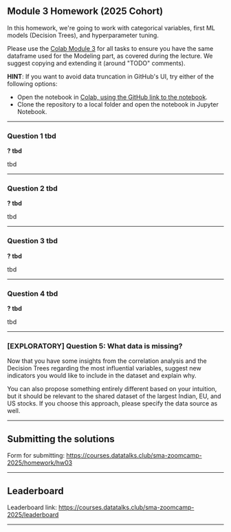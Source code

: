 ## Module 3 Homework (2025 Cohort)

In this homework, we're going to work with categorical variables, first ML models (Decision Trees), and hyperparameter tuning.

Please use the [Colab Module 3](https://github.com/DataTalksClub/stock-markets-analytics-zoomcamp/blob/main/03-modeling/%5B2025%5D_Module_3_Colab_Time_Series_Modeling.ipynb) for all tasks to ensure you have the same dataframe used for the Modeling part, as covered during the lecture. 
We suggest copying and extending it (around "TODO" comments).

**HINT**: If you want to avoid data truncation in GitHub's UI, try either of the following options:
* Open the notebook in [Colab, using the GitHub link to the notebook](https://colab.research.google.com/github/DataTalksClub/stock-markets-analytics-zoomcamp/blob/main/03-modeling/%5B2025%5D_Module_3_Colab_Time_Series_Modeling.ipynb).
* Clone the repository to a local folder and open the notebook in Jupyter Notebook.
---
### Question 1 tbd

**? tbd**

tbd

---
### Question 2 tbd 

**? tbd**

tbd


---
### Question 3 tbd

**? tbd**

tbd 

---
### Question 4 tbd

**? tbd**

tbd

---
### [EXPLORATORY] Question 5: What data is missing? 

Now that you have some insights from the correlation analysis and the Decision Trees regarding the most influential variables, suggest new indicators you would like to include in the dataset and explain why.

You can also propose something entirely different based on your intuition, but it should be relevant to the shared dataset of the largest Indian, EU, and US stocks. If you choose this approach, please specify the data source as well.

---
## Submitting the solutions

Form for submitting: https://courses.datatalks.club/sma-zoomcamp-2025/homework/hw03

---
## Leaderboard

Leaderboard link: https://courses.datatalks.club/sma-zoomcamp-2025/leaderboard

---